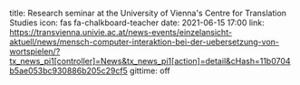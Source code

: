 title: Research seminar at the University of Vienna's Centre for Translation Studies
icon: fas fa-chalkboard-teacher
date: 2021-06-15 17:00
link: https://transvienna.univie.ac.at/news-events/einzelansicht-aktuell/news/mensch-computer-interaktion-bei-der-uebersetzung-von-wortspielen/?tx_news_pi1[controller]=News&tx_news_pi1[action]=detail&cHash=11b0704b5ae053bc930886b205c29cf5
gittime: off
